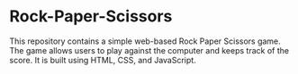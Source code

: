 # Rock-Paper-Scissors

This repository contains a simple web-based Rock Paper Scissors game. The game allows users to play against the computer and keeps track of the score. It is built using HTML, CSS, and JavaScript.
